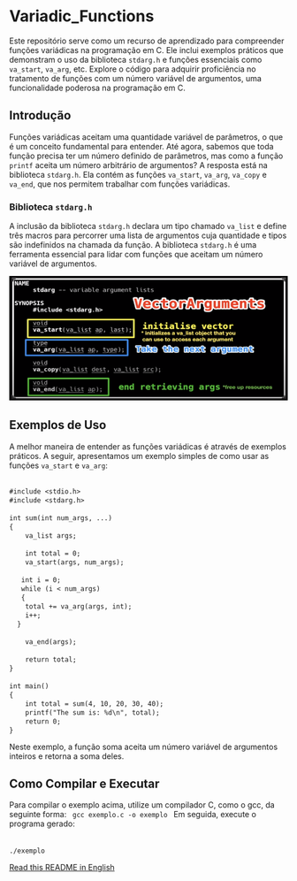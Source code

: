 # Variadic_Functions

Este repositório serve como um recurso de aprendizado para compreender funções variádicas na programação em C. Ele inclui exemplos práticos que demonstram o uso da biblioteca `stdarg.h` e funções essenciais como `va_start`, `va_arg`, etc. Explore o código para adquirir proficiência no tratamento de funções com um número variável de argumentos, uma funcionalidade poderosa na programação em C.

## Introdução

Funções variádicas aceitam uma quantidade variável de parâmetros, o que é um conceito fundamental para entender. Até agora, sabemos que toda função precisa ter um número definido de parâmetros, mas como a função `printf` aceita um número arbitrário de argumentos? A resposta está na biblioteca `stdarg.h`. Ela contém as funções `va_start`, `va_arg`, `va_copy` e `va_end`, que nos permitem trabalhar com funções variádicas.

### Biblioteca `stdarg.h`

A inclusão da biblioteca `stdarg.h` declara um tipo chamado `va_list` e define três macros para percorrer uma lista de argumentos cuja quantidade e tipos são indefinidos na chamada da função. A biblioteca `stdarg.h` é uma ferramenta essencial para lidar com funções que aceitam um número variável de argumentos.

<p align="center">
  <img src="Screenshot from 2023-10-17 14-00-09.png" alt="man stdarg">
</p>

## Exemplos de Uso

A melhor maneira de entender as funções variádicas é através de exemplos práticos. A seguir, apresentamos um exemplo simples de como usar as funções `va_start` e `va_arg`:
<pre><code>
#include &lt;stdio.h&gt;
#include &lt;stdarg.h&gt;

int sum(int num_args, ...) 
{
    va_list args;
    
    int total = 0;
    va_start(args, num_args);

   int i = 0;
   while (i < num_args)
   {
    total += va_arg(args, int);
    i++;
  }

    va_end(args);

    return total;
}

int main() 
{
    int total = sum(4, 10, 20, 30, 40);
    printf("The sum is: %d\n", total);
    return 0;
}
</code></pre>
Neste exemplo, a função soma aceita um número variável de argumentos inteiros e retorna a soma deles.

## Como Compilar e Executar
Para compilar o exemplo acima, utilize um compilador C, como o gcc, da seguinte forma:
<code>
gcc exemplo.c -o exemplo
</code>
Em seguida, execute o programa gerado:

<code>
./exemplo
</code>

[Read this README in English](./README_EN.md)
